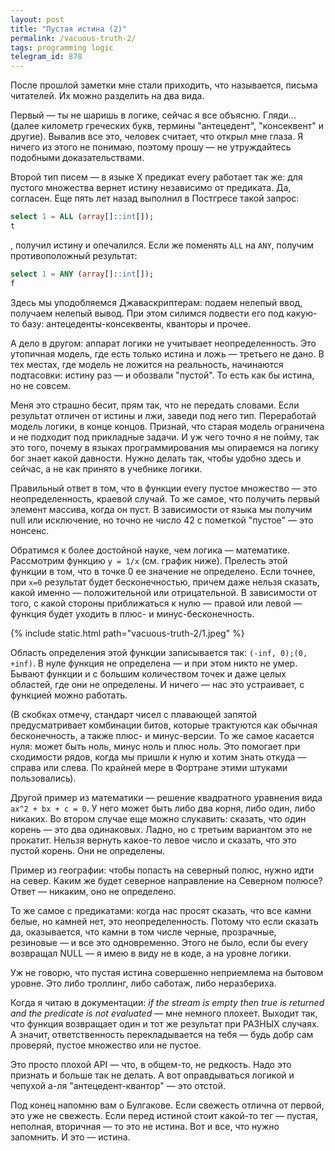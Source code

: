 ```yaml
---
layout: post
title: "Пустая истина (2)"
permalink: /vacuous-truth-2/
tags: programming logic
telegram_id: 878
---
```


После прошлой заметки мне стали приходить, что называется, письма читателей. Их
можно разделить на два вида.

Первый — ты не шаришь в логике, сейчас я все объясню. Гляди... (далее километр
греческих букв, термины "антецедент", "консеквент" и другие). Вывалив все это,
человек считает, что открыл мне глаза. Я ничего из этого не понимаю, поэтому
прошу — не утруждайтесь подобными доказательствами.

Второй тип писем — в языке X предикат every работает так же: для пустого
множества вернет истину независимо от предиката. Да, согласен. Еще пять лет
назад выполнил в Постгресе такой запрос:

~~~sql
select 1 = ALL (array[]::int[]);
t
~~~

, получил истину и опечалился. Если же поменять `ALL` на `ANY`, получим
противоположный результат:

~~~sql
select 1 = ANY (array[]::int[]);
f
~~~

Здесь мы уподобляемся Джаваскриптерам: подаем нелепый ввод, получаем нелепый
вывод. При этом силимся подвести его под какую-то базу: антецеденты-консеквенты,
кванторы и прочее.

А дело в другом: аппарат логики не учитывает неопределенность. Это утопичная
модель, где есть только истина и ложь — третьего не дано. В тех местах, где
модель не ложится на реальность, начинаются подтасовки: истину раз — и обозвали
"пустой". То есть как бы истина, но не совсем.

Меня это страшно бесит, прям так, что не передать словами. Если результат
отличен от истины и лжи, заведи под него тип. Переработай модель логики, в конце
концов. Признай, что старая модель ограничена и не подходит под прикладные
задачи. И уж чего точно я не пойму, так это того, почему в языках
программирования мы опираемся на логику бог знает какой давности. Нужно делать
так, чтобы удобно здесь и сейчас, а не как принято в учебнике логики.

Правильный ответ в том, что в функции every пустое множество — это
неопределенность, краевой случай. То же самое, что получить первый элемент
массива, когда он пуст. В зависимости от языка мы получим null или исключение,
но точно не число 42 с пометкой "пустое" — это нонсенс.

Обратимся к более достойной науке, чем логика — математике. Рассмотрим функцию
`y = 1/x` (см. график ниже). Прелесть этой функции в том, что в точке 0 ее
значение не определено. Если точнее, при `x=0` результат будет бесконечностью,
причем даже нельзя сказать, какой именно — положительной или отрицательной. В
зависимости от того, с какой стороны приближаться к нулю — правой или левой —
функция будет уходить в плюс- и минус-бесконечность.

{% include static.html path="vacuous-truth-2/1.jpeg" %}

Область определения этой функции записывается так: `(-inf, 0);(0, +inf)`. В нуле
функция не определена — и при этом никто не умер. Бывают функции и с большим
количеством точек и даже целых областей, где они не определены. И ничего — нас
это устраивает, с функцией можно работать.

(В скобках отмечу, стандарт чисел с плавающей запятой предусматривает комбинации
битов, которые трактуются как обычная бесконечность, а также плюс- и
минус-версии. То же самое касается нуля: может быть ноль, минус ноль и плюс
ноль. Это помогает при сходимости рядов, когда мы пришли к нулю и хотим знать
откуда — справа или слева. По крайней мере в Фортране этими штуками
пользовались).

Другой пример из математики — решение квадратного уравнения вида `ax^2 + bx + c
= 0`. У него может быть либо два корня, либо один, либо никаких. Во втором
случае еще можно слукавить: сказать, что один корень — это два
одинаковых. Ладно, но с третьим вариантом это не прокатит. Нельзя вернуть
какое-то левое число и сказать, что это пустой корень. Они не определены.

Пример из географии: чтобы попасть на северный полюс, нужно идти на север. Каким
же будет северное направление на Северном полюсе? Ответ — никаким, оно не
определено.

То же самое с предикатами: когда нас просят сказать, что все камни белые, но
камней нет, это неопределенность. Потому что если сказать да, оказывается, что
камни в том числе черные, прозрачные, резиновые — и все это одновременно. Этого
не было, если бы every возвращал NULL — я имею в виду не в коде, а на уровне
логики.

Уж не говорю, что пустая истина совершенно неприемлема на бытовом уровне. Это
либо троллинг, либо саботаж, либо неразбериха.

Когда я читаю в документации: *if the stream is empty then true is returned and
the predicate is not evaluated* — мне немного плохеет. Выходит так, что функция
возвращает один и тот же результат при РАЗНЫХ случаях. А значит, ответственность
перекладывается на тебя — будь добр сам проверяй, пустое множество или не
пустое.

Это просто плохой API — что, в общем-то, не редкость. Надо это признать и больше
так не делать. А вот оправдываться логикой и чепухой а-ля "антецедент-квантор" —
это отстой.

Под конец напомню вам о Булгакове. Если свежесть отлична от первой, это уже не
свежесть. Если перед истиной стоит какой-то тег — пустая, неполная, вторичная —
то это не истина. Вот и все, что нужно запомнить. И это — истина.
